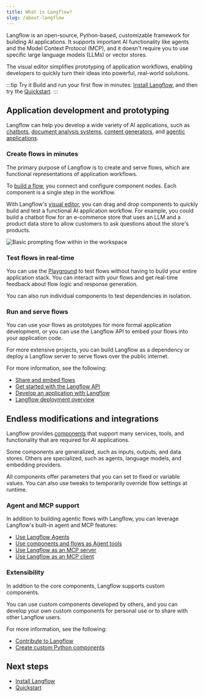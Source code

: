 ```yaml
---
title: What is Langflow?
slug: /about-langflow
---
```


Langflow is an open-source, Python-based, customizable framework for building AI applications.
It supports important AI functionality like agents and the Model Context Protocol (MCP), and it doesn't require you to use specific large language models (LLMs) or vector stores.

The visual editor simplifies prototyping of application workflows, enabling developers to quickly turn their ideas into powerful, real-world solutions.

:::tip Try it
Build and run your first flow in minutes: [Install Langflow](/get-started-installation), and then try the [Quickstart](/get-started-quickstart).
:::

## Application development and prototyping

Langflow can help you develop a wide variety of AI applications, such as [chatbots](/memory-chatbot), [document analysis systems](/document-qa), [content generators](/blog-writer), and [agentic applications](/simple-agent).

### Create flows in minutes

The primary purpose of Langflow is to create and serve flows, which are functional representations of application workflows.

To [build a flow](/concepts-flows), you connect and configure component nodes. Each component is a single step in the workflow.

With Langflow's [visual editor](/concepts-overview), you can drag and drop components to quickly build and test a functional AI application workflow.
For example, you could build a chatbot flow for an e-commerce store that uses an LLM and a product data store to allow customers to ask questions about the store's products.

![Basic prompting flow within in the workspace](/img/workspace-basic-prompting.png)

### Test flows in real-time

You can use the [Playground](/concepts-playground) to test flows without having to build your entire application stack.
You can interact with your flows and get real-time feedback about flow logic and response generation.

You can also run individual components to test dependencies in isolation.

### Run and serve flows

You can use your flows as prototypes for more formal application development, or you can use the Langflow API to embed your flows into your application code.

For more extensive projects, you can build Langflow as a dependency or deploy a Langflow server to serve flows over the public internet.

For more information, see the following:

* [Share and embed flows](/concepts-publish)
* [Get started with the Langflow API](/api-reference-api-examples)
* [Develop an application with Langflow](/develop-application)
* [Langflow deployment overview](/deployment-overview)

## Endless modifications and integrations

Langflow provides [components](/concepts-components) that support many services, tools, and functionality that are required for AI applications.

Some components are generalized, such as inputs, outputs, and data stores.
Others are specialized, such as agents, language models, and embedding providers.

All components offer parameters that you can set to fixed or variable values. You can also use tweaks to temporarily override flow settings at runtime.

### Agent and MCP support

In addition to building agentic flows with Langflow, you can leverage Langflow's built-in agent and MCP features:

* [Use Langflow Agents](/agents)
* [Use components and flows as Agent tools](/agents-tools)
* [Use Langflow as an MCP server](/mcp-server)
* [Use Langflow as an MCP client](/mcp-client)

### Extensibility

In addition to the core components, Langflow supports custom components.

You can use custom components developed by others, and you can develop your own custom components for personal use or to share with other Langflow users.

For more information, see the following:

* [Contribute to Langflow](/contributing-how-to-contribute)
* [Create custom Python components](/components-custom-components)

## Next steps

* [Install Langflow](/get-started-installation)
* [Quickstart](/get-started-quickstart)